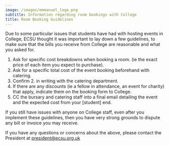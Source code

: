 ```yaml
---
image: /images/emmanuel_logo.png
subtitle: Information regarding room bookings with College
title: Room Booking Guidelines
---
```


Due to some particular issues that students have had with hosting events in College, ECSU thought it was important to lay down a few guidelines, to make sure that the bills you receive from College are reasonable and what you asked for.

1. Ask for specific cost breakdowns when booking a room. (ie the exact price of each item you expect to purchase).
1. Ask for a specific total cost of the event booking beforehand with catering.
1. Confirm 2. in writing with the catering department.
1. If there are any discounts (ie a fellow in attendance, an event for charity) that apply, indicate them on the booking form to College.
1. CC the bursary and catering staff into a final email detailing the event and the expected cost from your [student] end.

If you still have issues with anyone on College staff, even after you implement these guidelines, then you have very strong grounds to dispute any bill or invoice you may receive.

If you have any questions or concerns about the above, please contact the President at [president@ecsu.org.uk](mailto:president@ecsu.org.uk)
